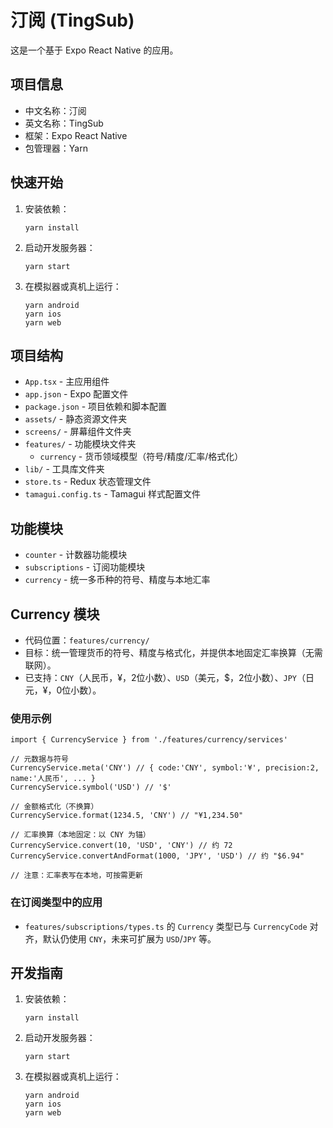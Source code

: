 # 汀阅 (TingSub)

这是一个基于 Expo React Native 的应用。

## 项目信息

- 中文名称：汀阅
- 英文名称：TingSub
- 框架：Expo React Native
- 包管理器：Yarn

## 快速开始

1. 安装依赖：
   ```
   yarn install
   ```

2. 启动开发服务器：
   ```
   yarn start
   ```

3. 在模拟器或真机上运行：
   ```
   yarn android
   yarn ios
   yarn web
   ```

## 项目结构

- `App.tsx` - 主应用组件
- `app.json` - Expo 配置文件
- `package.json` - 项目依赖和脚本配置
- `assets/` - 静态资源文件夹
- `screens/` - 屏幕组件文件夹
- `features/` - 功能模块文件夹
  - `currency` - 货币领域模型（符号/精度/汇率/格式化）
- `lib/` - 工具库文件夹
- `store.ts` - Redux 状态管理文件
- `tamagui.config.ts` - Tamagui 样式配置文件

## 功能模块

- `counter` - 计数器功能模块
- `subscriptions` - 订阅功能模块
 - `currency` - 统一多币种的符号、精度与本地汇率

## Currency 模块

- 代码位置：`features/currency/`
- 目标：统一管理货币的符号、精度与格式化，并提供本地固定汇率换算（无需联网）。
- 已支持：`CNY`（人民币，¥，2位小数）、`USD`（美元，$，2位小数）、`JPY`（日元，¥，0位小数）。

### 使用示例

```
import { CurrencyService } from './features/currency/services'

// 元数据与符号
CurrencyService.meta('CNY') // { code:'CNY', symbol:'¥', precision:2, name:'人民币', ... }
CurrencyService.symbol('USD') // '$'

// 金额格式化（不换算）
CurrencyService.format(1234.5, 'CNY') // "¥1,234.50"

// 汇率换算（本地固定：以 CNY 为锚）
CurrencyService.convert(10, 'USD', 'CNY') // 约 72
CurrencyService.convertAndFormat(1000, 'JPY', 'USD') // 约 "$6.94"

// 注意：汇率表写在本地，可按需更新
```

### 在订阅类型中的应用

- `features/subscriptions/types.ts` 的 `Currency` 类型已与 `CurrencyCode` 对齐，默认仍使用 `CNY`，未来可扩展为 `USD`/`JPY` 等。


## 开发指南

1. 安装依赖：
   ```
   yarn install
   ```

2. 启动开发服务器：
   ```
   yarn start
   ```

3. 在模拟器或真机上运行：
   ```
   yarn android
   yarn ios
   yarn web
   ```
